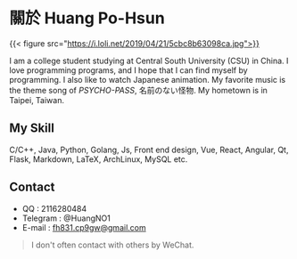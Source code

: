 # 關於 Huang Po-Hsun


{{< figure src="https://i.loli.net/2019/04/21/5cbc8b63098ca.jpg">}}

I am a college student studying at Central South University (CSU) in China. 
I love programming programs, and I hope that I can find myself by programming. I also like to watch Japanese animation. 
My favorite music is the theme song of *PSYCHO-PASS*, 名前のない怪物. My hometown is in Taipei, Taiwan.

## My Skill

C/C++, Java, Python, Golang, Js, Front end design, Vue, React, Angular, Qt, Flask, Markdown, LaTeX, ArchLinux, MySQL etc.

## Contact

- QQ : 2116280484
- Telegram : @HuangNO1
- E-mail : fh831.cp9gw@gmail.com


> I don't often contact with others by WeChat.
